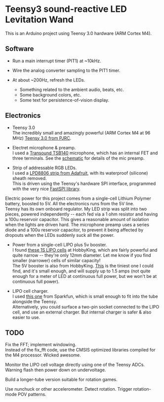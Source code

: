 # Teensy3 sound-reactive LED Levitation Wand

This is an Arduino project using Teensy 3.0 hardware (ARM Cortex M4).  


## Software

- Run a main interrupt timer (PIT1) at ~10kHz.
- Wire the analog converter sampling to the PIT1 timer.
- At about ~200Hz, refresh the LEDs.

	- Something related to the ambient audio, beats, etc.
	- Some background colors, etc.
	- Some text for persistence-of-vision display.


## Electronics

- Teensy 3.0  
The incredibly small and amazingly powerful (ARM Cortex M4 at 96 MHz) [Teensy 3.0 from PJRC](http://www.pjrc.com/teensy/).

- Electret microphone & preamp.  
I used a [Transound TSB140](http://www.jlielectronics.com/transsound/electrets/tsb-140a.htm) microphone, which has an internal FET and three terminals.
See the [schematic](/hughpyle/teensy-povwand/blob/master/schematic.png) for details of the mic preamp.

- Strip of addressable RGB LEDs.  
I used a [LPD8806 strip from Adafruit](https://www.adafruit.com/products/306), with its waterproof (silicone) sheath removed.  
This is driven using the Teensy's hardware SPI interface, programmed with the very nice [FastSPI library](https://code.google.com/p/fastspi/).


Electric power for this project comes from a single-cell Lithium Polymer battery, boosted to 5V.  All the electronics runs from the 5V line.  
Teensy has its own onboard regulator.
My LED strip was split into two pieces, powered independently -- each fed via a 1 ohm resistor and having a 100u reservoir capacitor.  This gives a reasonable amount of isolation when the lights are driven hard.
The microphone preamp uses a series diode and a 100u reservoir capacitor, to prevent it being affected by dropouts when the LEDs suddenly suck all the power.

- Power from a single-cell LIPO plus 5v booster.  
I found [these 1S LIPO cells](http://www.hobbyking.com/mobile/viewproduct.asp?idproduct=23318&type=&idparentcat=238) at HobbyKing, which are fairly powerful and quite narrow -- they're only 12mm diameter.  Let me know if you find smaller (narrower) cells of similar capacity!  
The 5V booster is also from HobbyKing.  [This](http://www.hobbyking.com/hobbyking/store/__11784__TURNIGY_Voltage_Booster_for_Servo_Rx_1S_to_5v_1A_.html) is the tiniest one I could find, and it's small enough, and will supply up to 1.5 amps (not quite enough for a meter of LED at continuous full power, but we won't be at continuous full power).

- LIPO cell charger.  
I used [this one](http://www.sparkfun.com/products/10401) from Sparkfun, which is small enough to fit into the tube alongside the Teensy.  
Alternatively, you could surface a two-pin socket connected to the LIPO cell, and use an external charger.  But internal charger is safer & also easier to use.


## TODO

Fix the FFT; implement windowing.  
Instead of the fix_fft code, use the CMSIS optimized libraries compiled for the M4 processor.  Wicked awesome.

Monitor the LIPO cell voltage directly using one of the Teensy ADCs.  Warning flash then power down on undervoltage.

Build a longer-tube version suitable for rotation games.

Use nunchuck or other accelerometer.  Detect rotation.  Trigger rotation-mode POV patterns.

